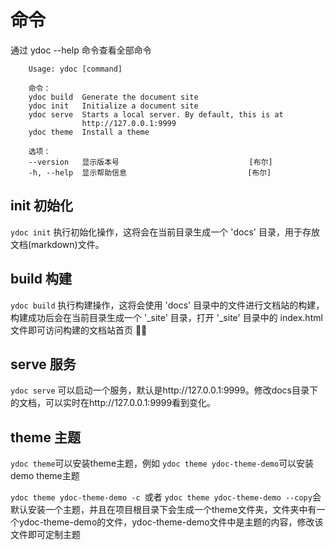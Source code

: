 # 命令
通过 ydoc --help 命令查看全部命令

```
    Usage: ydoc [command]

    命令：
    ydoc build  Generate the document site
    ydoc init   Initialize a document site
    ydoc serve  Starts a local server. By default, this is at
                http://127.0.0.1:9999
    ydoc theme  Install a theme

    选项：
    --version   显示版本号                             [布尔]
    -h, --help  显示帮助信息                           [布尔]
```

## init 初始化

`ydoc init` 执行初始化操作，这将会在当前目录生成一个 'docs' 目录，用于存放文档(markdown)文件。

## build 构建

`ydoc build` 执行构建操作，这将会使用 'docs' 目录中的文件进行文档站的构建，构建成功后会在当前目录生成一个 '_site' 目录，打开 '_site' 目录中的 index.html 文件即可访问构建的文档站首页 🎉🎉

## serve 服务

`ydoc serve` 可以启动一个服务，默认是http://127.0.0.1:9999。修改docs目录下的文档，可以实时在http://127.0.0.1:9999看到变化。

## theme 主题

`ydoc theme`可以安装theme主题，例如 `ydoc theme ydoc-theme-demo`可以安装demo theme主题

`ydoc theme ydoc-theme-demo -c `或者 `ydoc theme ydoc-theme-demo --copy`会默认安装一个主题，并且在项目根目录下会生成一个theme文件夹，文件夹中有一个ydoc-theme-demo的文件，ydoc-theme-demo文件中是主题的内容，修改该文件即可定制主题